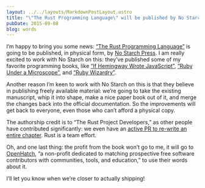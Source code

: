```yaml
---
layout: ../../layouts/MarkdownPostLayout.astro
title: "\"The Rust Programming Language\" will be published by No Starch Press"
pubDate: 2015-09-08
blog: words
---
```



I’m happy to bring you some news: [“The Rust Programming Language”](http://doc.rust-lang.org/stable/book/) is going to be published, in physical form, by [No Starch Press](https://www.nostarch.com/). I am really excited to work with No Starch on this: they’ve published some of my favorite programming books, like [“If Hemingway Wrote JavaScript”](https://www.nostarch.com/hemingway), [“Ruby Under a Microscope”](https://www.nostarch.com/rum), and [“Ruby Wizardry”](https://www.nostarch.com/rubywizardry).

Another reason I’m keen to work with No Starch on this is that they believe in publishing freely available material: we’re going to take the existing manuscript, whip it into shape, make a nice paper book out of it, and merge the changes back into the official documentation. So the improvements will get back to everyone, even those who can’t afford a physical copy.

The authorship credit is to “The Rust Project Developers,” as other people have contributed significantly: we even have an [active PR to re-write an entire chapter](https://github.com/rust-lang/rust/pull/28301). Rust is a team effort.

Oh, and one last thing: the profit from the book won’t go to me, it will go to [OpenHatch](http://openhatch.org/), “a non-profit dedicated to matching prospective free software contributors with communities, tools, and education,” to use their words about it.

I’ll let you know when we’re closer to actually shipping!
